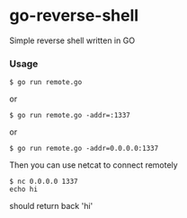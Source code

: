 # go-reverse-shell
Simple reverse shell written in GO

### Usage
```shell script
$ go run remote.go
```
or
```shell script
$ go run remote.go -addr=:1337
```
or
```shell script
$ go run remote.go -addr=0.0.0.0:1337
```

Then you can use netcat to connect remotely
```shell script
$ nc 0.0.0.0 1337 
echo hi
```
should return back 'hi'